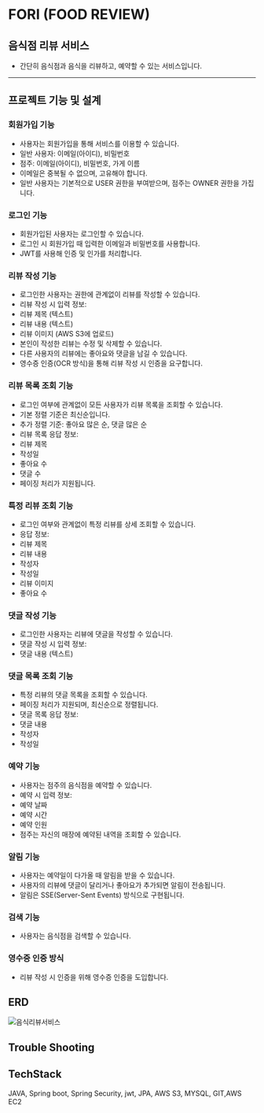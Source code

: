 # FORI (FOOD REVIEW)
## 음식점 리뷰 서비스
- 간단히 음식점과 음식을 리뷰하고, 예약할 수 있는 서비스입니다.
------------------------------------------------------------------------------------------------------
## 프로젝트 기능 및 설계

### 회원가입 기능
 - 사용자는 회원가입을 통해 서비스를 이용할 수 있습니다.
 - 일반 사용자: 이메일(아이디), 비밀번호
 - 점주: 이메일(아이디), 비밀번호, 가게 이름
 - 이메일은 중복될 수 없으며, 고유해야 합니다.
 - 일반 사용자는 기본적으로 USER 권한을 부여받으며, 점주는 OWNER 권한을 가집니다.

### 로그인 기능
 - 회원가입된 사용자는 로그인할 수 있습니다.
 - 로그인 시 회원가입 때 입력한 이메일과 비밀번호를 사용합니다.
 - JWT를 사용해 인증 및 인가를 처리합니다.

### 리뷰 작성 기능
 - 로그인한 사용자는 권한에 관계없이 리뷰를 작성할 수 있습니다.
 - 리뷰 작성 시 입력 정보:
 - 리뷰 제목 (텍스트)
 - 리뷰 내용 (텍스트)
 - 리뷰 이미지 (AWS S3에 업로드)
 - 본인이 작성한 리뷰는 수정 및 삭제할 수 있습니다.
 - 다른 사용자의 리뷰에는 좋아요와 댓글을 남길 수 있습니다.
 - 영수증 인증(OCR 방식)을 통해 리뷰 작성 시 인증을 요구합니다.

### 리뷰 목록 조회 기능
 - 로그인 여부에 관계없이 모든 사용자가 리뷰 목록을 조회할 수 있습니다.
 - 기본 정렬 기준은 최신순입니다.
 - 추가 정렬 기준: 좋아요 많은 순, 댓글 많은 순
 - 리뷰 목록 응답 정보:
 - 리뷰 제목
 - 작성일
 - 좋아요 수
 - 댓글 수
 - 페이징 처리가 지원됩니다.

### 특정 리뷰 조회 기능
 - 로그인 여부와 관계없이 특정 리뷰를 상세 조회할 수 있습니다.
 - 응답 정보:
 - 리뷰 제목
 - 리뷰 내용
 - 작성자
 - 작성일
 - 리뷰 이미지
 - 좋아요 수

### 댓글 작성 기능
 - 로그인한 사용자는 리뷰에 댓글을 작성할 수 있습니다.
 - 댓글 작성 시 입력 정보:
 - 댓글 내용 (텍스트)

### 댓글 목록 조회 기능
 - 특정 리뷰의 댓글 목록을 조회할 수 있습니다.
 - 페이징 처리가 지원되며, 최신순으로 정렬됩니다.
 - 댓글 목록 응답 정보:
 - 댓글 내용
 - 작성자
 - 작성일

### 예약 기능
- 사용자는 점주의 음식점을 예약할 수 있습니다.
- 예약 시 입력 정보:
- 예약 날짜
- 예약 시간
- 예약 인원
- 점주는 자신의 매장에 예약된 내역을 조회할 수 있습니다.


### 알림 기능
- 사용자는 예약일이 다가올 때 알림을 받을 수 있습니다.
- 사용자의 리뷰에 댓글이 달리거나 좋아요가 추가되면 알림이 전송됩니다.
- 알림은 SSE(Server-Sent Events) 방식으로 구현됩니다.

### 검색 기능
- 사용자는 음식점을 검색할 수 있습니다.


### 영수증 인증 방식
- 리뷰 작성 시 인증을 위해 영수증 인증을 도입합니다.


## ERD
![음식리뷰서비스](https://github.com/user-attachments/assets/7de8917c-16b8-4ce0-b4c3-ffaa49431f7f)


## Trouble Shooting


## TechStack
JAVA, Spring boot, Spring Security, jwt, JPA, AWS S3, MYSQL, GIT,AWS EC2
